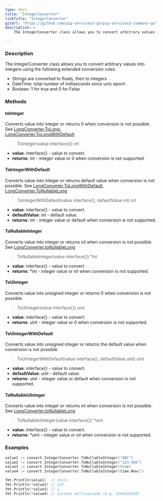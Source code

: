 ```yaml
---
type: docs
title: "IntegerConverter"
linkTitle: "IntegerConverter"
gitUrl: "https://github.com/pip-services3-go/pip-services3-commons-go"
description: > 
    The IntegerConverter class allows you to convert arbitrary values into integers using extended conversion rules.

---
```


### Description
    
The IntegerConverter class allows you to convert arbitrary values into integers using the following extended conversion rules:

- Strings are converted to floats, then to integers
- DateTime: total number of milliseconds since unix epoсh  
- Boolean: 1 for true and 0 for False

### Methods

#### toInteger
Converts value into integer or returns 0 when conversion is not possible.  
See [LongConverter.ToLong](../long_converter/#tolong),  
[LongConverter.ToLongWithDefault](../long_converter/#tolongwithdefault)

> ToInteger(value interface{}) int

- **value**: interface{} - value to convert.
- **returns**: int - integer value or 0 when conversion is not supported.

#### ToIntegerWithDefault
Converts value into integer or returns default value when conversion is not possible.
See [LongConverter.ToLongWithDefault](../long_converter/#tolongwithdefault),  
[LongConverter.ToNullableLong](../long_converter/#tonullablelong)

> ToIntegerWithDefault(value interface{}, defaultValue int) int

- **value**: interface{} - value to convert.
- **defaultValue**: int - default value.
- **returns**: int - integer value or default when conversion is not supported. 

#### ToNullableInteger
Converts value into integer or returns nil when conversion is not possible.
See [LongConverter.toNullableLong](../long_converter/#tonullablelong)

> ToNullableInteger(value interface{}) *int

- **value**: interface{} - value to convert.
- **returns**: *int - integer value or nil when conversion is not supported.



#### ToUInteger
Converts value into unsigned integer or returns 0 when conversion is not possible.

> ToUInteger(value interface{}) uint

- **value**: interface{} - value to convert.
- **returns**: uint - integer value or 0 when conversion is not supported.

#### ToUIntegerWithDefault
Converts value into unsigned integer or returns the default value when conversion is not possible.

> ToUIntegerWithDefault(value interface{}, defaultValue uint) uint

- **value**: interface{} - value to convert.
- **defaultValue**: uint - default value.
- **returns**: uint - integer value or default when conversion is not supported.

#### ToNullableUInteger
Converts value into integer or returns nil when conversion is not possible.
See [LongConverter.toNullableLong](../long_converter/#tonullablelong)

> ToNullableUInteger(value interface{}) *uint

- **value**: interface{} - value to convert.
- **returns**: *uint - integer value or nil when conversion is not supported.


### Examples

```go
value1 := convert.IntegerConverter.ToNullableInteger("ABC")
value2 := convert.IntegerConverter.ToNullableInteger("123.456")
value3 := convert.IntegerConverter.ToNullableInteger(true)
value4 := convert.IntegerConverter.ToNullableInteger(time.Now())

fmt.Println(value1)  // <nil>
fmt.Println(*value2) // 123
fmt.Println(*value3) // 1
fmt.Println(*value4) // current milliseconds (e.g. 1566333428)

```
